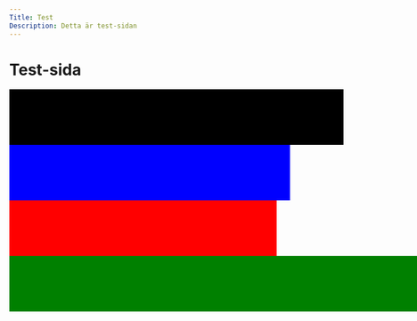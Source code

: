```yaml
---
Title: Test
Description: Detta är test-sidan
---
```


Test-sida
==========================

<div style="width: 600px; height: 100px; background: black; box-sizing: content-box;"></div>

<div style="width: 100%; height: 100px; background: blue; box-sizing: content-box;"></div>

<div style="width: 50vw; height: 100px; background: red; box-sizing: border-box;"></div>

<div style="width: 100vw; height: 100px; background: green; box-sizing: border-box;"></div>